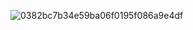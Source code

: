 
![0382bc7b34e59ba06f0195f086a9e4df](https://github.com/user-attachments/assets/831ee7e5-d0ca-4746-8db3-a6c2401d5873)
